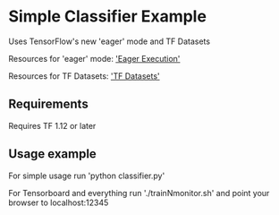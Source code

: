 # Simple Classifier Example 

Uses TensorFlow's new 'eager' mode and TF Datasets

Resources for 'eager' mode: ['Eager Execution'](https://www.tensorflow.org/guide/eager)

Resources for TF Datasets: ['TF Datasets'](https://github.com/tensorflow/datasets)

## Requirements

Requires TF 1.12 or later

## Usage example

For simple usage run 'python classifier.py'

For Tensorboard and everything run './trainNmonitor.sh' and point your browser to localhost:12345


